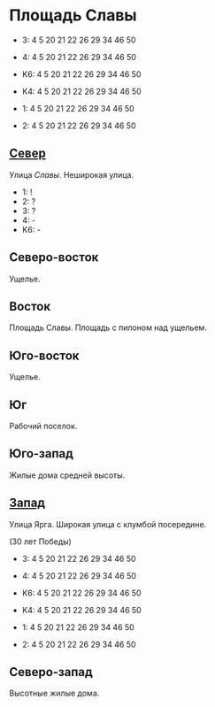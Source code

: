 # Площадь Славы

* 3:    4   5   20  21  22  26  29  34  46  50
* 4:    4   5   20  21  22  26  29  34  46  50

* K6:   4   5   20  21  22  26  29  34  46  50
* K4:   4   5   20  21  22  26  29  34  46  50
* 1:    4   5   20  21  22  26  29  34  46  50
* 2:    4   5   20  21  22  26  29  34  46  50

## [Север](./550045.md)

Улица *Славы*.
Неширокая улица.

* 1:    !
* 2:    ?
* 3:    ?
* 4:    -
* K6:   -

## Северо-восток

Ущелье.

## Восток

Площадь Славы.
Площадь с пилоном над ущельем.

## Юго-восток

Ущелье.

## Юг

Рабочий поселок.

## Юго-запад

Жилые дома средней высоты.

## [Запад](./540050.md)

Улица Ярга.
Широкая улица с клумбой посередине.

(30 лет Победы)

* 3:    4   5   20  21  22  26  29  34  46  50
* 4:    4   5   20  21  22  26  29  34  46  50

* K6:   4   5   20  21  22  26  29  34  46  50
* K4:   4   5   20  21  22  26  29  34  46  50
* 1:    4   5   20  21  22  26  29  34  46  50
* 2:    4   5   20  21  22  26  29  34  46  50

## Северо-запад

Высотные жилые дома.
